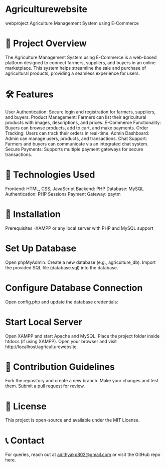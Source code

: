 # Agriculturewebsite
webproject
Agriculture Management System using E-Commerce

🌱 Project Overview
=======================
The Agriculture Management System using E-Commerce is a web-based platform designed to connect farmers, suppliers, and buyers in an online marketplace. This system helps streamline the sale and purchase of agricultural products, providing a seamless experience for users.

🛠 Features
======================
User Authentication: Secure login and registration for farmers, suppliers, and buyers.
Product Management: Farmers can list their agricultural products with images, descriptions, and prices.
E-Commerce Functionality: Buyers can browse products, add to cart, and make payments.
Order Tracking: Users can track their orders in real-time.
Admin Dashboard: Admin can manage users, products, and transactions.
Chat Support: Farmers and buyers can communicate via an integrated chat system.
Secure Payments: Supports multiple payment gateways for secure transactions.

🔧 Technologies Used
=====================================
Frontend: HTML, CSS, JavaScript
Backend: PHP
Database: MySQL
Authentication: PHP Sessions
Payment Gateway: paytm

🚀 Installation
=====================
Prerequisites
-XAMPP or any local server with PHP and MySQL support

Set Up Database
=================
Open phpMyAdmin.
Create a new database (e.g., agriculture_db).
Import the provided SQL file (database.sql) into the database.

Configure Database Connection
=======================================
Open config.php and update the database credentials:
<?php
$servername = "localhost";
$username = "root";
$password = "";
$dbname = "agriculture_db";
?>
Start Local Server
================================
Open XAMPP and start Apache and MySQL.
Place the project folder inside htdocs (if using XAMPP).
Open your browser and visit http://localhost/agriculturewebsite.

📌 Contribution Guidelines
================================================
Fork the repository and create a new branch.
Make your changes and test them.
Submit a pull request for review.

📜 License
===========================
This project is open-source and available under the MIT License.

📞 Contact
=======================
For queries, reach out at adithyakp802@gmail.com or visit the GitHub repo here.

